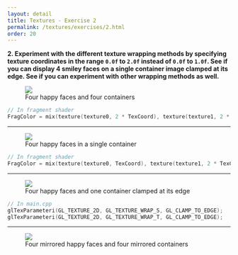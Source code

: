 ```yaml
---
layout: detail
title: Textures - Exercise 2
permalink: /textures/exercises/2.html
order: 20
---
```


**2. Experiment with the different texture wrapping methods by specifying texture coordinates in the range ```0.0f``` to ```2.0f``` instead of ```0.0f``` to ```1.0f```. See if you can display 4 smiley faces on a single container image clamped at its edge. See if you can experiment with other wrapping methods as well.** 

<figure>
    <img src="{{ site.baseurl }}/assets/textures/exercises/2/1.png">
    <figcaption>Four happy faces and four containers</figcaption>
</figure>

```c++
// In fragment shader
FragColor = mix(texture(texture0, 2 * TexCoord), texture(texture1, 2 * TexCoord), 0.2);
```

---

<figure>
    <img src="{{ site.baseurl }}/assets/textures/exercises/2/2.png">
    <figcaption>Four happy faces in a single container</figcaption>
</figure>

```c++
// In fragment shader
FragColor = mix(texture(texture0, TexCoord), texture(texture1, 2 * TexCoord), 0.2);
```

---

<figure>
    <img src="{{ site.baseurl }}/assets/textures/exercises/2/3.png">
    <figcaption>Four happy faces and one container clamped at its edge</figcaption>
</figure>

```c++
// In main.cpp
glTexParameteri(GL_TEXTURE_2D, GL_TEXTURE_WRAP_S, GL_CLAMP_TO_EDGE);
glTexParameteri(GL_TEXTURE_2D, GL_TEXTURE_WRAP_T, GL_CLAMP_TO_EDGE);
``` 

---

<figure>
    <img src="{{ site.baseurl }}/assets/textures/exercises/2/4.png">
    <figcaption>Four mirrored happy faces and four mirrored containers</figcaption>
</figure>
